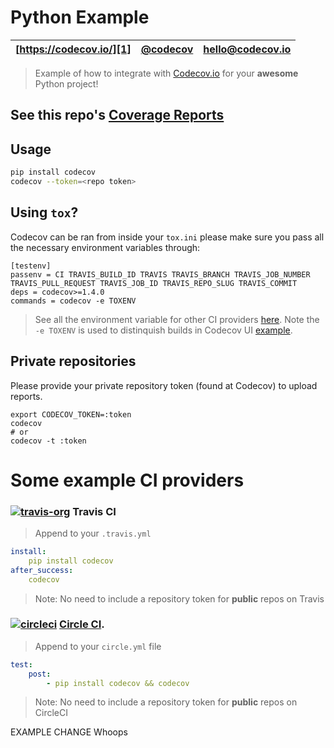 Python Example
=======
| [https://codecov.io/][1] | [@codecov][2] | [hello@codecov.io][3] |
| ------------------------ | ------------- | --------------------- |

> Example of how to integrate with [Codecov.io][1] for your **awesome** Python project!

## See this repo's [Coverage Reports][4]


## Usage

```sh
pip install codecov
codecov --token=<repo token>
```

## Using `tox`?
Codecov can be ran from inside your `tox.ini` please make sure you pass all the necessary environment variables through:

```
[testenv]
passenv = CI TRAVIS_BUILD_ID TRAVIS TRAVIS_BRANCH TRAVIS_JOB_NUMBER TRAVIS_PULL_REQUEST TRAVIS_JOB_ID TRAVIS_REPO_SLUG TRAVIS_COMMIT
deps = codecov>=1.4.0
commands = codecov -e TOXENV
```
> See all the environment variable for other CI providers [here](https://github.com/codecov/codecov-python/blob/master/codecov/__init__.py#L260-L430). Note the `-e TOXENV` is used to distinquish builds in Codecov UI [example](https://codecov.io/gh/pyca/cryptography?ref=99c45f19be196cb45bf8de8ea105fcb4619ab504&build=7312.1).

## Private repositories
Please provide your private repository token (found at Codecov) to upload reports.

```
export CODECOV_TOKEN=:token
codecov
# or
codecov -t :token
```

# Some example CI providers

### [![travis-org](https://avatars2.githubusercontent.com/u/639823?v=2&s=50)](https://travis-ci.org) Travis CI
> Append to your `.travis.yml`

```yml
install:
    pip install codecov
after_success:
    codecov
```

> Note: No need to include a repository token for **public** repos on Travis


### [![circleci](https://avatars0.githubusercontent.com/u/1231870?v=2&s=50)](https://circleci.com/) [Circle CI](https://circleci.com/).
> Append to your `circle.yml` file

```yml
test:
    post:
        - pip install codecov && codecov
```
> Note: No need to include a repository token for **public** repos on CircleCI

EXAMPLE CHANGE Whoops


[1]: https://codecov.io/
[2]: https://twitter.com/codecov
[3]: mailto:hello@codecov.io
[4]: https://codecov.io/github/codecov/example-python
